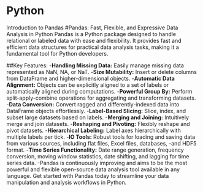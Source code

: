 # Python
Introduction to Pandas
#Pandas: Fast, Flexible, and Expressive Data Analysis in Python
Pandas is a Python package designed to handle relational or labeled data with ease and flexibility. It provides fast and efficient data structures for practical data analysis tasks, making it a fundamental tool for Python developers.

##Key Features:
-**Handling Missing Data:** Easily manage missing data represented as NaN, NA, or NaT.
-**Size Mutability:** Insert or delete columns from DataFrame and higher-dimensional objects.
-**Automatic Data Alignment:** Objects can be explicitly aligned to a set of labels or automatically aligned during computations.
-**Powerful Group By:** Perform split-apply-combine operations for aggregating and transforming datasets.
-**Data Conversion:** Convert ragged and differently-indexed data into DataFrame objects effortlessly.
-**Label-Based Slicing:** Slice, index, and subset large datasets based on labels.
-**Merging and Joining:** Intuitively merge and join datasets.
-**Reshaping and Pivoting:** Flexibly reshape and pivot datasets.
-**Hierarchical Labeling:** Label axes hierarchically with multiple labels per tick.
-**IO Tools:** Robust tools for loading and saving data from various sources, including flat files, Excel files, databases, -and HDF5 format.
-**Time Series Functionality:** Date range generation, frequency conversion, moving window statistics, date shifting, and lagging for time series data.
-Pandas is continuously improving and aims to be the most powerful and flexible open-source data analysis tool available in any language. Get started with Pandas today to streamline your data manipulation and analysis workflows in Python.
